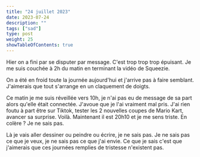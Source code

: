 ```yaml
---
title: "24 juillet 2023"
date: 2023-07-24
description: ""
tags: ["sad"]
type: post
weight: 25
showTableOfContents: true
---
```


Hier on a fini par se disputer par message. C'est trop trop trop épuisant. Je me suis couchée à 2h du matin en terminant la vidéo de Squeezie.

On a été en froid toute la journée aujourd'hui et j'arrive pas à faire semblant. J'aimerais que tout s'arrange en un claquement de doigts.

Ce matin je me suis réveillée vers 10h, je n'ai pas eu de message de sa part alors qu'elle était connectée. J'avoue que je l'ai vraiment mal pris. J'ai rien foutu à part être sur Tiktok, tester les 2 nouvelles coupes de Mario Kart, avancer sa surprise. Voilà. Maintenant il est 20h10 et je me sens triste. En colère ? Je ne sais pas.

Là je vais aller dessiner ou peindre ou écrire, je ne sais pas. Je ne sais pas ce que je veux, je ne sais pas ce que j'ai envie. Ce que je sais c'est que j'aimerais que ces journées remplies de tristesse n'existent pas.